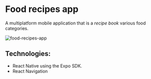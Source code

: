 # Food recipes app
A multiplatform mobile application that is a _recipe book_ various food categories. 

![food-recipes-app](https://user-images.githubusercontent.com/50815104/168337513-93f25b3f-1dc5-4aa2-9c1a-c998db30e295.png)

## Technologies:
- React Native using the Expo SDK.
- React Navigation
